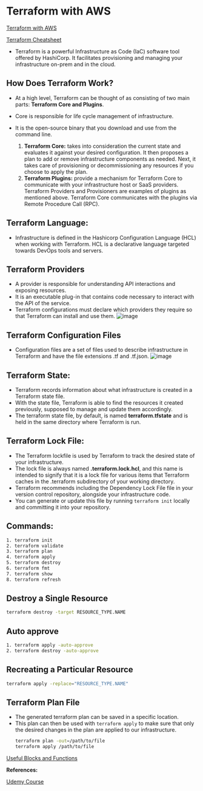 # Terraform with AWS

[Terraform with AWS](https://registry.terraform.io/providers/hashicorp/aws/latest/docs/)

[Terraform Cheatsheet](https://spacelift.io/blog/terraform-commands-cheat-sheet#manage-your-workspaces)

- Terraform is a powerful Infrastructure as Code (IaC) software tool offered by HashiCorp. It facilitates provisioning and managing your infrastructure on-prem and in the cloud.

## How Does Terraform Work?

- At a high level, Terraform can be thought of as consisting of two main parts: **Terraform Core and Plugins**.
- Core is responsible for life cycle management of infrastructure.
- It is the open-source binary that you download and use from the command line.
  
    1. **Terraform Core:** takes into consideration the current state and evaluates it against your desired configuration. It then proposes a plan to add or remove infrastructure components as needed. Next, it takes care of provisioning or decommissioning any resources if you choose to apply the plan.
    2.  **Terraform Plugins:** provide a mechanism for Terraform Core to communicate with your infrastructure host or SaaS providers. Terraform Providers and Provisioners are examples of plugins as mentioned above. Terraform Core communicates with the plugins via Remote Procedure Call (RPC).

## Terraform Language: 
- Infrastructure is defined in the Hashicorp Configuration Language (HCL) when working with Terraform. HCL is a declarative language targeted towards DevOps tools and servers. 

## Terraform Providers
- A provider is responsible for understanding API interactions and exposing resources.
- It is an executable plug-in that contains code necessary to interact with the API of the service.
- Terraform configurations must declare which providers they require so that Terraform can install and use them.
![image](https://github.com/begh-azka/terraform_aws/assets/97597065/56b1e362-cd31-4163-898b-d8590130e94c)

## Terraform Configuration Files
- Configuration files are a set of files used to describe infrastructure in Terraform and have the file extensions .tf and .tf.json.
![image](https://github.com/begh-azka/terraform_aws/assets/97597065/0bf3e4a5-1619-4159-8641-333302ba3ee3)

## Terraform State: 
- Terraform records information about what infrastructure is created in a Terraform state file.
- With the state file, Terraform is able to find the resources it created previously, supposed to manage and update them accordingly.
- The terraform state file, by default, is named **terraform.tfstate** and is held in the same directory where Terraform is run.

## Terraform Lock File:
- The Terraform lockfile is used by Terraform to track the desired state of your infrastructure.
- The lock file is always named **.terraform.lock.hcl**, and this name is intended to signify that it is a lock file for various items that Terraform caches in the .terraform subdirectory of your working directory.
- Terraform recommends including the Dependency Lock File file in your version control repository, alongside your infrastructure code.
- You can generate or update this file by running ```terraform init``` locally and committing it into your repository.

## Commands:
```sh
1. terraform init
2. terraform validate
3. terraform plan
4. terraform apply
5. terraform destroy
6. terraform fmt
7. terraform show
8. terraform refresh 
```   
## Destroy a Single Resource
```sh
terraform destroy -target RESOURCE_TYPE.NAME
```
## Auto approve
```sh
1. terraform apply -auto-approve
2. terraform destroy -auto-approve
```
## Recreating a Particular Resource
```sh
terraform apply -replace="RESOURCE_TYPE.NAME"
```
## Terraform Plan File

- The generated terraform plan can be saved in a specific location.
- This plan can then be used with `terraform apply` to make sure that only the desired changes in the plan are applied to our infrastructure.
  ```sh
  terraform plan -out=/path/to/file
  terraform apply /path/to/file
  ```
[Useful Blocks and Functions](https://linumary.medium.com/learning-terraform-with-real-world-scenarios-part-2-e5749e8e6f8e)

**References:**

[Udemy Course](https://github.com/zealvora/terraform-beginner-to-advanced-resource)
